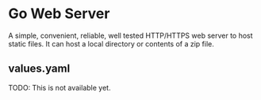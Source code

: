 # Go Web Server

A simple, convenient, reliable, well tested HTTP/HTTPS web server to host static files.
It can host a local directory or contents of a zip file.

## values.yaml

TODO: This is not available yet.
